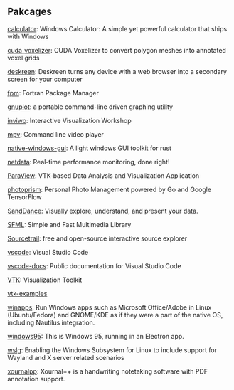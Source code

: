 ## Pakcages
[calculator](https://github.com/microsoft/calculator): Windows Calculator: A simple yet powerful calculator that ships with Windows

[cuda_voxelizer](https://github.com/Forceflow/cuda_voxelizer): CUDA Voxelizer to convert polygon meshes into annotated voxel grids

[deskreen](https://github.com/pavlobu/deskreen): Deskreen turns any device with a web browser into a secondary screen for your computer

[fpm](https://github.com/fortran-lang/fpm): Fortran Package Manager

[gnuplot](http://www.gnuplot.info/): a portable command-line driven graphing utility

[inviwo](https://github.com/inviwo/inviwo): Interactive Visualization Workshop

[mpv](https://github.com/mpv-player/mpv): Command line video player

[native-windows-gui](https://github.com/gabdube/native-windows-gui): A light windows GUI toolkit for rust

[netdata](https://github.com/netdata/netdata): Real-time performance monitoring, done right!

[ParaView](https://github.com/Kitware/ParaView): VTK-based Data Analysis and Visualization Application

[photoprism](https://github.com/photoprism/photoprism): Personal Photo Management powered by Go and Google TensorFlow

[SandDance](https://github.com/microsoft/SandDance): Visually explore, understand, and present your data.

[SFML](https://github.com/SFML/SFML): Simple and Fast Multimedia Library

[Sourcetrail](https://github.com/CoatiSoftware/Sourcetrail): free and open-source interactive source explorer

[vscode](https://github.com/microsoft/vscode): Visual Studio Code

[vscode-docs](https://github.com/microsoft/vscode-docs): Public documentation for Visual Studio Code

[VTK](https://github.com/Kitware/VTK): Visualization Toolkit

[vtk-examples](https://kitware.github.io/vtk-examples/site/)

[winapps](https://github.com/Fmstrat/winapps): Run Windows apps such as Microsoft Office/Adobe in Linux (Ubuntu/Fedora) and GNOME/KDE as if they were a part of the native OS, including Nautilus integration.

[windows95](https://github.com/felixrieseberg/windows95): This is Windows 95, running in an Electron app.

[wslg](https://github.com/microsoft/wslg): Enabling the Windows Subsystem for Linux to include support for Wayland and X server related scenarios

[xournalpp](https://github.com/xournalpp/xournalpp): Xournal++ is a handwriting notetaking software with PDF annotation support.
